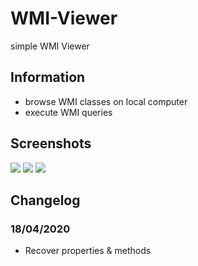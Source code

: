 # WMI-Viewer
simple WMI Viewer

## Information
  * browse WMI classes on local computer
  * execute WMI queries
  
## Screenshots
![](https://i.imgur.com/4kawOrK.png)
![](https://i.imgur.com/i9TwthU.png)
![](https://i.imgur.com/FL3F9oQ.png)

## Changelog

### 18/04/2020
  * Recover properties & methods
